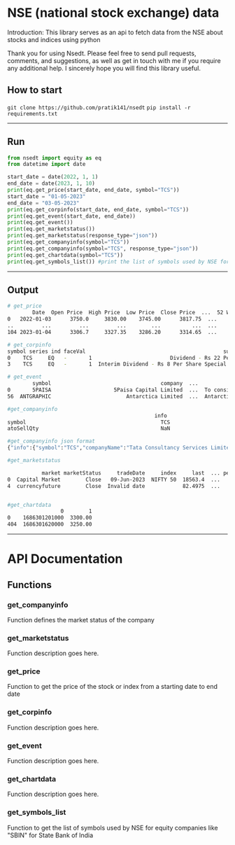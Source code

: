 # NSE (national stock exchange) data

Introduction:
This library serves as an api to fetch data from the NSE about stocks and indices using python

Thank you for using Nsedt. Please feel free to send pull requests, comments, and suggestions, as well as get in touch with me if you require any additional help. I sincerely hope you will find this library useful.

## How to start
`git clone https://github.com/pratik141/nsedt`
`pip install -r requirements.txt`

---
## Run 
```py
from nsedt import equity as eq
from datetime import date

start_date = date(2022, 1, 1)
end_date = date(2023, 1, 10)
print(eq.get_price(start_date, end_date, symbol="TCS"))
start_date = "01-05-2023"
end_date = "03-05-2023"
print(eq.get_corpinfo(start_date, end_date, symbol="TCS"))
print(eq.get_event(start_date, end_date))
print(eq.get_event())
print(eq.get_marketstatus())
print(eq.get_marketstatus(response_type="json"))
print(eq.get_companyinfo(symbol="TCS"))
print(eq.get_companyinfo(symbol="TCS", response_type="json"))
print(eq.get_chartdata(symbol="TCS"))
print(eq.get_symbols_list()) #print the list of symbols used by NSE for equities

```
---
## Output
```sh
# get_price
        Date  Open Price  High Price  Low Price  Close Price  ...  52 Week High Price  52 Week Low Price     VWAP  Deliverable Volume  Deliverable Percent
0   2022-01-03      3750.0     3830.00    3745.00      3817.75  ...              3989.9             2880.0  3807.43             1433211                61.09
..         ...         ...         ...        ...          ...  ...                 ...                ...      ...                 ...                  ...
104 2023-01-04      3306.7     3327.35    3286.20      3314.65  ...              4043.0             2926.1  3306.45              778260                63.19

# get_corpinfo
symbol series ind faceVal                                            subject  ... ndStartDate                               comp          isin ndEndDate caBroadcastDate
0    TCS     EQ   -       1                         Dividend - Rs 22 Per Share  ...           -  Tata Consultancy Services Limited  INE467B01029         -            None
3    TCS     EQ   -       1  Interim Dividend - Rs 8 Per Share Special Divi...  ...           -  Tata Consultancy Services Limited  INE467B01029         -            None

# get_event
        symbol                                   company  ...                                            bm_desc         date
0       5PAISA                    5Paisa Capital Limited  ...  To consider and approve the financial results ...  01-May-2023
56  ANTGRAPHIC                        Antarctica Limited  ...  Antarctica Limited has informed the Exchange t...  03-May-2023

#get_companyinfo
                                               info                           metadata securityInfo  ... priceInfo   industryInfo preOpenMarket
symbol                                           TCS                                TCS          NaN  ...       NaN            NaN           NaN
atoSellQty                                       NaN                                NaN          NaN  ...       NaN            NaN           491

#get_companyinfo json format
{"info":{"symbol":"TCS","companyName":"Tata Consultancy Services Limited","industry":"COMPUTERS - SOFTWARE","activeSeries":["EQ"],"debtSeries":[],"tempSuspendedSeries":[],"isFNOSec":true,"isCASec":false,"isSLBSec":true,"isDebtSec":false,"isSuspended":false,"isETFSec":false,"isDelisted":false, ......}

#get_marketstatus

           market marketStatus     tradeDate     index     last  ... percentChange marketStatusMessage   expiryDate underlying tradeDateFormatted
0  Capital Market        Close   09-Jun-2023  NIFTY 50  18563.4  ...         -0.38    Market is Closed          NaN        NaN                NaN
4  currencyfuture        Close  Invalid date            82.4975  ...                  Market is Closed  16-Jun-2023     USDINR        09-Jun-2023


#get_chartdata
                 0        1
0    1686301201000  3300.00
404  1686301620000  3250.00


```
---

# API Documentation

## Functions

### get_companyinfo

Function defines the market status of the company

### get_marketstatus

Function description goes here.

### get_price

Function to get the price of the stock or index from a starting date to end date

### get_corpinfo

Function description goes here.

### get_event

Function description goes here.

### get_chartdata

Function description goes here.

### get_symbols_list

Function to get the list of symbols used by NSE for equity companies like "SBIN" for State Bank of India

